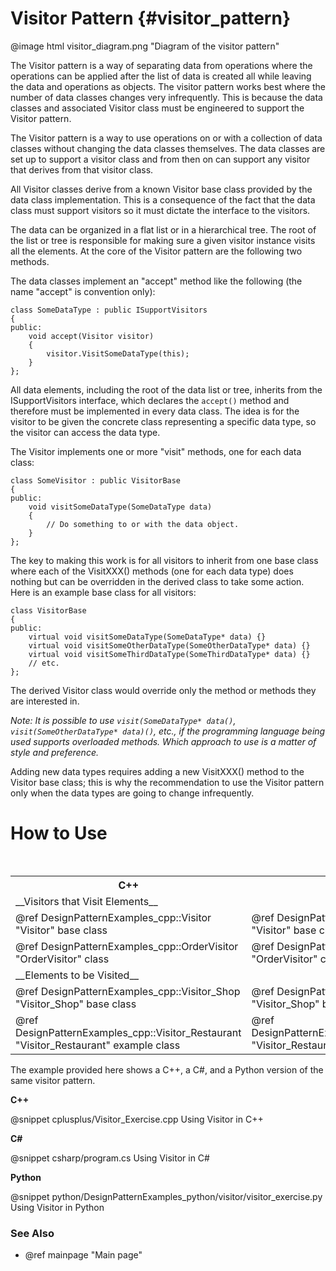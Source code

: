 # Visitor Pattern {#visitor_pattern}

@image html visitor_diagram.png "Diagram of the visitor pattern"

The Visitor pattern is a way of separating data from operations where the
operations can be applied after the list of data is created all while
leaving the data and operations as objects.  The visitor pattern works best
where the number of data classes changes very infrequently.  This is because
the data classes and associated Visitor class must be engineered to support the
Visitor pattern.

The Visitor pattern is a way to use operations on or with a collection of
data classes without changing the data classes themselves.  The data classes
are set up to support a visitor class and from then on can support any visitor
that derives from that visitor class.

All Visitor classes derive from a known Visitor base class provided by the
data class implementation.  This is a consequence of the fact that the data
class must support visitors so it must dictate the interface to the visitors.

The data can be organized in a flat list or in a hierarchical tree.  The root
of the list or tree is responsible for making sure a given visitor instance
visits all the elements.  At the core of the Visitor pattern are the following
two methods.

The data classes implement an "accept" method like the following (the name
"accept" is convention only):

~~~~~~~~~~~~~~~~~~~~~~~~~~~~~~~~~~~~~~~~~~~~~~~{.cpp}
class SomeDataType : public ISupportVisitors
{
public:
    void accept(Visitor visitor)
    {
        visitor.VisitSomeDataType(this);
    }
};
~~~~~~~~~~~~~~~~~~~~~~~~~~~~~~~~~~~~~~~~~~~~~~~

All data elements, including the root of the data list or tree, inherits from
the ISupportVisitors interface, which declares the `accept()` method and
therefore must be implemented in every data class.  The idea is for the visitor
to be given the concrete class representing a specific data type, so the
visitor can access the data type.

The Visitor implements one or more "visit" methods, one for each data class:

~~~~~~~~~~~~~~~~~~~~~~~~~~~~~~~~~~~~~~~~~~~~~~~{.cpp}
class SomeVisitor : public VisitorBase
{
public:
    void visitSomeDataType(SomeDataType data)
    {
        // Do something to or with the data object.
    }
};
~~~~~~~~~~~~~~~~~~~~~~~~~~~~~~~~~~~~~~~~~~~~~~~

The key to making this work is for all visitors to inherit from one base class
where each of the VisitXXX() methods (one for each data type) does nothing but
can be overridden in the derived class to take some action.  Here is an example
base class for all visitors:

~~~~~~~~~~~~~~~~~~~~~~~~~~~~~~~~~~~~~~~~~~~~~~~{.cpp}
class VisitorBase
{
public:
    virtual void visitSomeDataType(SomeDataType* data) {}
    virtual void visitSomeOtherDataType(SomeOtherDataType* data) {}
    virtual void visitSomeThirdDataType(SomeThirdDataType* data) {}
    // etc.
};
~~~~~~~~~~~~~~~~~~~~~~~~~~~~~~~~~~~~~~~~~~~~~~~

The derived Visitor class would override only the method or methods they are
interested in.

*Note: It is possible to use `visit(SomeDataType* data()`, `visit(SomeOtherDataType* data)()`,
etc., if the programming language being used supports overloaded methods.
Which approach to use is a matter of style and preference.*

Adding new data types requires adding a new VisitXXX() method to the Visitor
base class; this is why the recommendation to use the Visitor pattern only when
the data types are going to change infrequently.

# How to Use

<table>
<caption>Links to the key Visitor classes and interfaces</caption>
<tr>
  <th>C++
  <th>C#
  <th>Python
<tr>
<td colspan="3">__Visitors that Visit Elements__
<tr>
  <td>@ref DesignPatternExamples_cpp::Visitor "Visitor" base class
  <td>@ref DesignPatternExamples_csharp.Visitor "Visitor" base class
  <td>@ref DesignPatternExamples_python.visitor.visitor_class.Visitor "Visitor" base class
<tr>
  <td>@ref DesignPatternExamples_cpp::OrderVisitor "OrderVisitor" class
  <td>@ref DesignPatternExamples_csharp.OrderVisitor "OrderVisitor" class
  <td>@ref DesignPatternExamples_python.visitor.visitor_ordervisitor.OrderVisitor "OrderVisitor" class
<tr>
<td colspan="3">__Elements to be Visited__
<tr>
  <td>@ref DesignPatternExamples_cpp::Visitor_Shop "Visitor_Shop" base class
  <td>@ref DesignPatternExamples_csharp.Visitor_Shop "Visitor_Shop" base class
  <td>@ref DesignPatternExamples_python.visitor.visitor_visitor_shop.Visitor_Shop "Visitor_Shop" base class
<tr>
  <td>@ref DesignPatternExamples_cpp::Visitor_Restaurant "Visitor_Restaurant" example class
  <td>@ref DesignPatternExamples_csharp.Visitor_Restaurant "Visitor_Restaurant" example class
  <td>@ref DesignPatternExamples_python.visitor.visitor_element_classes.Visitor_Restaurant "Visitor_Restaurant"
</table>

The example provided here shows a C++, a C#, and a Python version of the same visitor
pattern.

__C++__

@snippet cplusplus/Visitor_Exercise.cpp Using Visitor in C++

__C#__

@snippet csharp/program.cs Using Visitor in C#

__Python__

@snippet python/DesignPatternExamples_python/visitor/visitor_exercise.py Using Visitor in Python

### See Also
- @ref mainpage "Main page"
